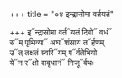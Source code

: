 +++
title = "०४ इन्द्रासोमा वर्तयतं"

+++
इ᳓न्द्रासोमा वर्त᳓यतं दिवो᳓ वधं᳓  
स᳓म् पृथिव्या᳓ अघ᳓शंसाय त᳓र्हणम्  
उ᳓त् तक्षतं स्वरि᳓यम् प᳓र्वतेभियो  
ये᳓न र᳓क्षो वावृधानं᳓ निजू᳓र्वथः